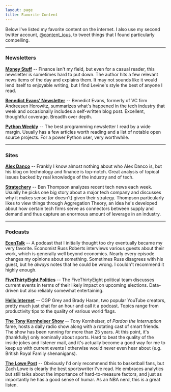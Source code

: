```yaml
---
layout: page
title: Favorite Content
---
```


Below I've listed my favorite content on the internet.
I also use my second twitter account, [@content_ious](https://twitter.com/content_ious), to tweet things that I found particularly compelling.

<hr>

### Newsletters
**[Money Stuff](http://link.mail.bloombergbusiness.com/join/4wm/moneystuff-signup)**
-- Finance isn't my field, but even for a casual reader, this newsletter is sometimes hard to put down.
The author hits a few relevant news items of the day and explains them.
It may not sounds like it would lend itself to enjoyable writing, but I find Levine's style the best of anyone I read.

**[Benedict Evans' Newsletter](https://www.ben-evans.com/)**
-- Benedict Evans, formerly of VC firm Andreesen Horowitz, summarizes what's happened in the tech industry that week and occasionally includes a self-written blog post.
Excellent, thoughtful coverage. Breadth over depth.


**[Python Weekly](https://www.pythonweekly.com)**
-- The best programming newsletter I read by a wide margin.
Usually has a few articles worth reading and a list of notable open source projects.
For a power Python user, very worthwhile.

<hr>

### Sites
**[Alex Danco](https://alexdanco.com)**
-- Frankly I know almost nothing about who Alex Danco is, but his blog on technology and finance is top-notch. Great analysis of topical issues backed by real knowledge of the industry and of tech.

**[Stratechery](https://stratechery.com)**
-- Ben Thompson analyzes recent tech news each week.
Usually he picks one big story about a major tech company and discusses why it makes sense (or doesn't) given their strategy.
Thompson particularly likes to view things through Aggregation Theory, an idea he's developed about how certain tech firms serve as connectors between supply and demand and thus capture an enormous amount of leverage in an industry.

<hr>

### Podcasts
**[EconTalk](http://www.econtalk.org/)**
-- A podcast that I initially thought too dry eventually became my very favorite.
Economist Russ Roberts interviews various guests about their work, which is generally well beyond economics.
Nearly every episode changes my opinions about something.
Sometimes Russ disagrees with his guest, but he *always* notes that he could be wrong.
I couldn't recommend it highly enough.

**[FiveThirtyEight Politics](https://fivethirtyeight.com/tag/politics-podcast/)**
-- The FiveThirtyEight political team discusses current events in terms of their likely impact on upcoming elections.
Data-driven but also reliably somewhat entertaining.

**[Hello Internet](http://www.hellointernet.fm/)**
-- CGP Grey and Brady Haran, two popular YouTube creators, pretty much just chat for an hour and call it a podcast.
Topics range from productivity tips to the quality of various world flags.

**[The Tony Kornheiser Show](http://www.tonykornheisershow.com)**
-- Tony Kornheiser, of *Pardon the Interruption* fame, hosts a daily radio show along with a rotating cast of smart friends.
The show has been running for more than 25 years.
At this point, it's (thankfully) only nominally about sports.
Hard to beat the quality of the inside jokes and listener mail, and it's actually become a good way for me to keep up with current events I otherwise would never even hear about (e.g. British Royal Family shenanigans).

**[The Lowe Post](http://www.espn.com/espnradio/podcast/archive/_/id/10528553)**
-- Obviously I'd only recommend this to basketball fans, but Zach Lowe is clearly the best sportswriter I've read.
He embraces analytics but still talks about the importance of hard-to-measure factors, and just as importantly he has a good sense of humar.
As an NBA nerd, this is a great listen.
